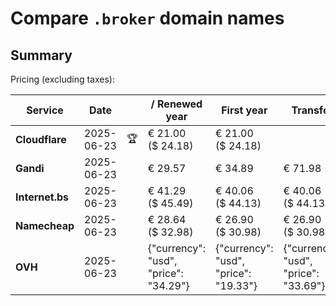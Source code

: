 # Compare `.broker` domain names

## Summary

Pricing (excluding taxes):

| Service | Date |  | / Renewed year | First year | Transfer | Restoration |
|--|--|--|--|--|--|--|
| **Cloudflare** | 2025-06-23 | 🏆 | € 21.00<br>($ 24.18) | € 21.00<br>($ 24.18) |  |  |
| **Gandi** | 2025-06-23 |  | € 29.57 | € 34.89 | € 71.98 | € 127.06 |
| **Internet.bs** | 2025-06-23 |  | € 41.29<br>($ 45.49) | € 40.06<br>($ 44.13) | € 40.06<br>($ 44.13) | € 213.05<br>($ 234.69) |
| **Namecheap** | 2025-06-23 |  | € 28.64<br>($ 32.98) | € 26.90<br>($ 30.98) | € 26.90<br>($ 30.98) |  |
| **OVH** | 2025-06-23 |  | {"currency": "usd", "price": "34.29"} | {"currency": "usd", "price": "19.33"} | {"currency": "usd", "price": "33.69"} |  |
